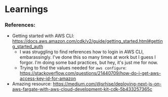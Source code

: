 # Learnings

### References:
- Getting started with AWS CLI: https://docs.aws.amazon.com/cdk/v2/guide/getting_started.html#getting_started_auth
  - I was struggling to find references how to login in AWS CLI, embarassingly. I've done this so many times at work but I guess I forgor. I'm doing some bad practices, but hey, it's just me for now.
  - Trying to find the values needed for `aws configure`: https://stackoverflow.com/questions/21440709/how-do-i-get-aws-access-key-id-for-amazon
- Amazing resource: https://medium.com/@srhise/deploying-next-js-on-aws-fargate-with-aws-cloud-development-kit-cdk-5b433257365c
